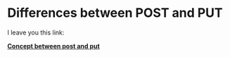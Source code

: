 
# Differences between POST and PUT

I leave you this link:

[**Concept between post and put**](https://arquitecturaibm.com/diferencia-entre-put-y-post-en-un-web-service-rest-en-java/?pdf=701#:~:text=%C2%BFCu%C3%A1ndo%20utilizar%20los%20m%C3%A9todos%20PUT%20y%20POST%20en,nuevos%20recursos%20y%20PUT%20para%20actualizar%20losrecursos%20existentes)